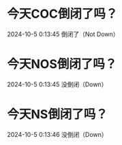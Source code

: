 # 今天COC倒闭了吗？

2024-10-5 0:13:45 倒闭了（Not Down）

# 今天NOS倒闭了吗？

2024-10-5 0:13:45 没倒闭（Down）

# 今天NS倒闭了吗？

2024-10-5 0:13:46 没倒闭（Down）


